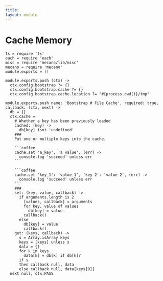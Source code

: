 ```yaml
---
title: 
layout: module
---
```


# Cache Memory

    fs = require 'fs'
    each = require 'each'
    misc = require 'mecano/lib/misc'
    mecano = require 'mecano'
    module.exports = []

    module.exports.push (ctx) ->
      ctx.config.bootstrap ?= {}
      ctx.config.bootstrap.cache ?= {}
      ctx.config.bootstrap.cache.location ?= "#{process.cwd()}/tmp"

    module.exports.push name: 'Bootstrap # File Cache', required: true, callback: (ctx, next) ->
      db = {}
      ctx.cache =
        # Whether a key has been previously loaded
        cached: (key) ->
          db[key] isnt 'undefined'
        ###
        Put one or multiple keys into the cache.
        
        ```coffee
        cache.set 'a_key', 'a value', (err) ->
          console.log 'succeed' unless err
        ```

        ```coffee
        cache.set 'key_1': 'value 1', 'key 2': 'value 2', (err) ->
          console.log 'succeed' unless err
        ```
        ###
        set: (key, value, callback) ->
          if arguments.length is 2
            [values, callback] = arguments
            for key, value of values
              db[key] = value
            callback()
          else
            db[key] = value
            callback()
        get: (keys, callback) ->
          s = Array.isArray keys
          keys = [keys] unless s
          data = {}
          for k in keys
            data[k] = db[k] if db[k]?
          if s
          then callback null, data
          else callback null, data[keys[0]]
      next null, ctx.PASS

